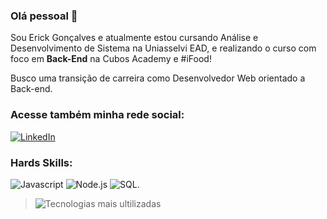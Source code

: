 ### Olá pessoal :hugs:

Sou Erick Gonçalves e atualmente estou cursando Análise e Desenvolvimento de Sistema na Uniasselvi EAD, e realizando o curso com foco em **Back-End** na Cubos Academy e #iFood! 

Busco uma transição de carreira como Desenvolvedor Web orientado a Back-end. 

### Acesse também minha rede social:

[![LinkedIn](https://img.shields.io/badge/LinkedIn-0077B5?style=for-the-badge&logo=linkedin&logoColor=white)](https://www.linkedin.com/in/erick-goncalves-oliveira/)

### Hards Skills:

![Javascript](https://img.shields.io/badge/JavaScript-323330?style=for-the-badge&logo=javascript&logoColor=F7DF1E)
![Node.js](https://img.shields.io/badge/Node.js-339933?style=for-the-badge&logo=nodedotjs&logoColor=white)
![SQL](https://img.shields.io/badge/PostgreSQL-316192?style=for-the-badge&logo=postgresql&logoColor=white).

> ![Tecnologias mais ultilizadas](https://github-readme-stats.vercel.app/api?username=anuraghazra&show_icons=true&theme=radical&custom_title=Tecnologias%20%mais%20%ultilizadas)
